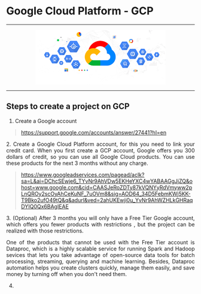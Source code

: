 # Google Cloud Platform - GCP

---

<p align="center">
  <img src="images\gcp.png">
</p>

---

## Steps to create a project on GCP

1. Create a Google account 

> https://support.google.com/accounts/answer/27441?hl=en

<p align="justify">
2. Create a Google Cloud Platform account, for this you need to link your credit card. When you first create a GCP account, Google offers you 300 dollars of credit, so you can use all Google Cloud products. You can use these products for the next 3 months without any charge. 
</p>

> https://www.googleadservices.com/pagead/aclk?sa=L&ai=DChcSEwje6_TYvNr9AhVDw5EKHeYXC4wYABAAGgJjZQ&ohost=www.google.com&cid=CAASJeRoZDTy87kVQNYyRdVmyww2pLnQROy2scOyAhCeKuNF_7uOVm8&sig=AOD64_34D5FebmKWj5KK-T9Bko2ufO49tQ&q&adurl&ved=2ahUKEwji0u_YvNr9AhWZHLkGHRaqDYIQ0Qx6BAgIEAE

<p align="justify">
3. (Optional) After 3 months you will only have a Free Tier Google account, which offers you fewer products with restrictions , but the project can be realized with those restrictions.
</p>
<p align="justify"> 
One of the products that cannot be used with the Free Tier account is Dataproc, which is a highly scalable service for running Spark and Hadoop sevices that lets you take advantage of open-source data tools for batch processing, streaming, querying and machine learning. Besides, Dataproc automation helps you create clusters quickly, manage them easily, and save money by turning off when you don't need them.
</p>

4. 




